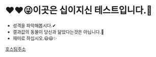 # ❤❤😜이곳은 십이지신 테스트입니다.🤣

- 성격을 파악해봅시다.✔
- 결과값의 동물이 당신과 닮았다는것은 아닙니다.🤣
- 재미로 하십시오.😃😃✨

[호스팅주소](https://github.com/shallwecoffee/12GOD.git)
